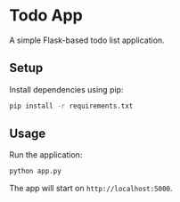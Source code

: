 # Todo App

A simple Flask-based todo list application.

## Setup

Install dependencies using pip:

```bash
pip install -r requirements.txt
```

## Usage

Run the application:

```bash
python app.py
```

The app will start on `http://localhost:5000`.
